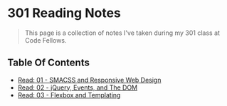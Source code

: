 # 301 Reading Notes

> This page is a collection of notes I've taken during my 301 class at Code Fellows.

## Table Of Contents

- [Read: 01 - SMACSS and Responsive Web Design](class-01.md)
- [Read: 02 - jQuery, Events, and The DOM](class-02.md)
- [Read: 03 - Flexbox and Templating](class-03.md)

